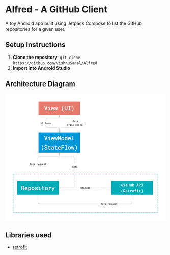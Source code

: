 # Alfred - A GitHub Client

A toy Android app built using Jetpack Compose to list the GitHub repositories for a given user.

## Setup Instructions

1. **Clone the repository**:
   `git clone https://github.com/VishnuSanal/Alfred`
2. **Import into Android Studio**

## Architecture Diagram

<img src="https://raw.githubusercontent.com/VishnuSanal/Alfred/refs/heads/main/ArchitectureDiagram.png" height=400 />

## Libraries used

- [retrofit](https://github.com/square/retrofit)
